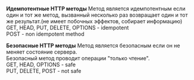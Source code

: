 **Идемпотентные HTTP методы**
Метод является идемпотентным если один и тот же метод, вызванный несколько раз возвращает один и тот же результат.(не имеет побочных эффектов, собирает информацию)  
GET, HEAD, PUT, DELETE, OPTIONS - idempotent  
POST - non idempotent method  

**Безопасные HTTP методы**
Метод является безопасным если он не меняет состояние сервера.  
Безопасный метод проводит операции "только чтение".  
GET, HEAD, OPTIONS - safe  
PUT, DELETE, POST - not safe  
